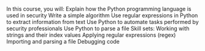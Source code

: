 In this course, you will:
Explain how the Python programming language is used in security
Write a simple algorithm
Use regular expressions in Python to extract information from text
Use Python to automate tasks performed by security professionals
Use Python to parse a file
Skill sets:
Working with strings and their index values
Applying regular expressions (regex)
Importing and parsing a file
Debugging code
